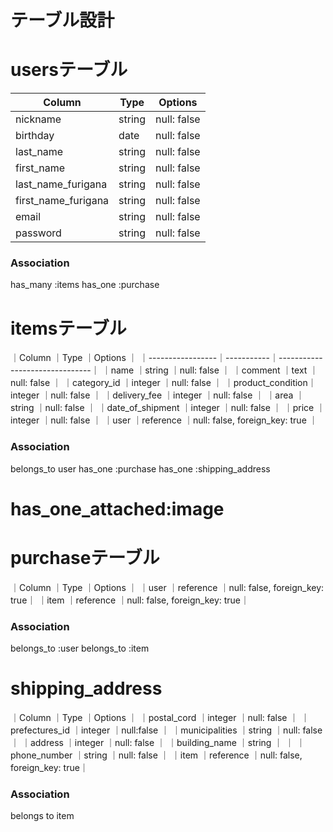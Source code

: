 # テーブル設計

# usersテーブル

| Column            | Type   | Options     |
| --------          | ------ | ----------- |
| nickname          | string | null: false |
| birthday          | date   | null: false |
| last_name         | string | null: false |
|first_name         | string | null: false |
|last_name_furigana | string | null: false |
|first_name_furigana| string | null: false |
| email             | string | null: false |
| password          | string | null: false |


### Association

has_many :items
has_one :purchase

# itemsテーブル

｜Column           ｜Type       ｜Options                        ｜
｜-----------------｜-----------｜-------------------------------｜
｜name             ｜string     ｜null: false                    ｜
｜comment          ｜text       ｜null: false                    ｜
｜category_id      ｜integer    ｜null: false                    ｜
｜product_condition｜integer    ｜null: false                    ｜
｜delivery_fee     ｜integer    ｜null: false                    ｜
｜area             ｜string     ｜null: false                    ｜
｜date_of_shipment ｜integer    ｜null: false                    ｜
｜price            ｜integer    ｜null: false                    ｜
｜user             ｜reference  ｜null: false, foreign_key: true ｜
### Association

belongs_to user
has_one :purchase
has_one :shipping_address
# has_one_attached:image

# purchaseテーブル
｜Column       ｜Type        ｜Options                       ｜
｜user         ｜reference   ｜null: false, foreign_key: true｜
｜item         ｜reference   ｜null: false, foreign_key: true｜

### Association

belongs_to :user
belongs_to :item


# shipping_address

｜Column          ｜Type        ｜Options                       ｜
｜postal_cord     ｜integer     ｜null: false                   ｜
｜prefectures_id  ｜integer     ｜null:false                    ｜
｜municipalities  ｜string      ｜null: false                   ｜
｜address         ｜integer     ｜null: false                   ｜
｜building_name   ｜string      ｜                              ｜
｜phone_number    ｜string      ｜null: false                   ｜
｜item            ｜reference   ｜null: false, foreign_key: true｜

### Association

belongs to item


